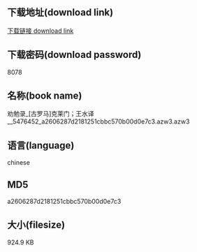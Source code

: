 ## 下载地址(download link)
[下载链接 download link](https://voluble-croquembouche-d321dc.netlify.app/?s=%E5%8A%9D%E5%8B%89%E5%BD%95_%5B%E5%8F%A4%E7%BD%97%E9%A9%AC%5D%E5%85%8B%E8%8E%B1%E9%97%A8%EF%BC%9B%E7%8E%8B%E6%B0%B4%E8%AF%91__5476452_a2606287d2181251cbbc570b00d0e7c3.azw3)

## 下载密码(download password)
8078

## 名称(book name)
劝勉录_[古罗马]克莱门；王水译__5476452_a2606287d2181251cbbc570b00d0e7c3.azw3.azw3

## 语言(language)
chinese

## MD5
a2606287d2181251cbbc570b00d0e7c3

## 大小(filesize)
924.9 KB
